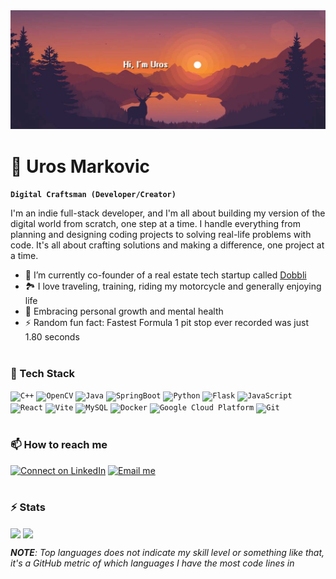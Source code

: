 <div align="center">
    <img src="https://raw.githubusercontent.com/urossm/urossm/main/assets/github_banner.jpg" alt="banner"/>
</div>

# 🍕 Uros Markovic
**`Digital Craftsman (Developer/Creator)`**

I'm an indie full-stack developer, and I'm all about building my version of the digital world from scratch, one step at a time. I handle everything from planning and designing coding projects to solving real-life problems with code. It's all about crafting solutions and making a difference, one project at a time.

- 🌟 I’m currently co-founder of a real estate tech startup called <a href="https://dobbli.com" target="_blank">Dobbli</a>
- 🏞️ I love traveling, training, riding my motorcycle and generally enjoying life
- 🌱 Embracing personal growth and mental health 
- ⚡ Random fun fact: Fastest Formula 1 pit stop ever recorded was just 1.80 seconds

#

### 🔧 Tech Stack

<code><img height="30" alt="C++" src="https://user-images.githubusercontent.com/25181517/192106073-90fffafe-3562-4ff9-a37e-c77a2da0ff58.png"></code>
<code><img height="30" alt="OpenCV" src="https://avatars.githubusercontent.com/u/5009934"></code>
<code><img height="30" alt="Java" src="https://user-images.githubusercontent.com/25181517/117201156-9a724800-adec-11eb-9a9d-3cd0f67da4bc.png"></code>
<code><img height="30" alt="SpringBoot" src="https://user-images.githubusercontent.com/25181517/183891303-41f257f8-6b3d-487c-aa56-c497b880d0fb.png"></code>
<code><img height="30" alt="Python" src="https://user-images.githubusercontent.com/25181517/183423507-c056a6f9-1ba8-4312-a350-19bcbc5a8697.png"></code>
<code><img height="30" alt="Flask" src="https://user-images.githubusercontent.com/25181517/183423775-2276e25d-d43d-4e58-890b-edbc88e915f7.png"></code>
<code><img height="30" alt="JavaScript" src="https://user-images.githubusercontent.com/25181517/117447155-6a868a00-af3d-11eb-9cfe-245df15c9f3f.png"></code>
<code><img height="30" alt="React" src="https://user-images.githubusercontent.com/25181517/183897015-94a058a6-b86e-4e42-a37f-bf92061753e5.png"></code>
<code><img height="30" alt="Vite" src="https://github-production-user-asset-6210df.s3.amazonaws.com/62091613/261395532-b40892ef-efb8-4b0e-a6b5-d1cfc2f3fc35.png"></code>
<code><img height="30" alt="MySQL" src="https://user-images.githubusercontent.com/25181517/183896128-ec99105a-ec1a-4d85-b08b-1aa1620b2046.png"></code>
<code><img height="30" alt="Docker" src="https://user-images.githubusercontent.com/25181517/117207330-263ba280-adf4-11eb-9b97-0ac5b40bc3be.png"></code>
<code><img height="30" alt="Google Cloud Platform" src="https://user-images.githubusercontent.com/25181517/183911547-990692bc-8411-4878-99a0-43506cdb69cf.png"></code>
<code><img height="30" alt="Git" src="https://user-images.githubusercontent.com/25181517/192108372-f71d70ac-7ae6-4c0d-8395-51d8870c2ef0.png"></code>

#

### 📫 How to reach me

[![Connect on LinkedIn](https://img.shields.io/badge/--linkedin?style=flat-square&logo=linkedin&label=LinkedIn&labelColor=%23777777&color=%23777777)](https://www.linkedin.com/in/uros-markovic) [![Email me](https://img.shields.io/badge/--linkedin?style=flat-square&logo=Gmail&label=Email%20Me&labelColor=%23777777&color=%23777777)](mailto:markovicc.uros@gmail.com)

#

### ⚡ Stats


[//]: # (<img align="center" src="https://github-readme-stats-urossms-projects.vercel.app/api?username=urossm&show_icons=true&include_all_commits=true&theme=tokyonight" />)

[//]: # (<img align="center" src="https://github-readme-stats-urossms-projects.vercel.app/api/top-langs/?username=urossm&layout=compact&theme=tokyonight" />)

<img align="center" src="https://github-readme-streak-stats.herokuapp.com?user=urossm&theme=tokyonight" />
<img align="center" src="https://github-readme-stats-urossms-projects.vercel.app/api/top-langs/?username=urossm&layout=compact&theme=tokyonight&cache_seconds=300"/>

_**NOTE**: Top languages does not indicate my skill level or something like that, it's a GitHub metric of which languages I have the most code lines in_

[//]: # (![Anurag's GitHub stats]&#40;https://github-readme-stats-urossms-projects.vercel.app/api?username=urossm&show_icons=true&theme=tokyonight&include_all_commits=true&cache_seconds=3600&#41;)


